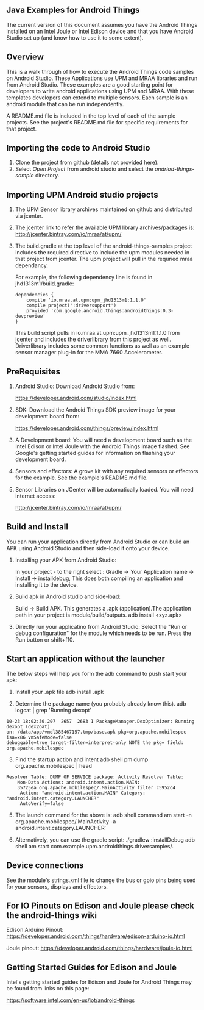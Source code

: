 Java Examples for Android Things
--------------------------------

The current version of this document assumes you have the Android Things installed on an
Intel Joule or Intel Edison device and that you have Android Studio set up (and know how to use
it to some extent).

Overview
--------
This is a walk through of how to execute the Android Things code samples on Android
Studio.  These Applications use UPM and MRAA libraries and run from Android Studio. These
examples are a good starting point for developers to write android applications using UPM
and MRAA. With these templates developers can extend to multiple sensors. Each sample is
an android module that can be run independently.

A README.md file is included in the top level of each of the sample projects. See the
project's README.md file for specific requirements for that project.


Importing the code to Android Studio
------------------------------------

1. Clone the project from github (details not provided here).
2. Select _Open Project_ from android studio and select the _andriod-things-sample_ directory.


Importing UPM Android studio projects
-------------------------------------

1. The UPM Sensor library archives maintained on github and distributed via jcenter.

2. The jcenter link to refer the available UPM library archives/packages is:
   http://jcenter.bintray.com/io/mraa/at/upm/

3. The build.gradle at the top level of the android-things-samples project includes the
   required directive to include the upm modules needed in that project from jcenter. The
   upm project will pull in the requried mraa dependancy.

   For example, the following dependency line is found in jhd1313m1/build.gradle:

   ````
   dependencies {
       compile 'io.mraa.at.upm:upm_jhd1313m1:1.1.0'
       compile project(':driversupport')
       provided 'com.google.android.things:androidthings:0.3-devpreview'
   }
    ````

   This build script pulls in io.mraa.at.upm:upm_jhd1313m1:1.1.0 from jcenter and includes the
   driverlibrary from this project as well. Driverlibrary includes some common functions as well as
   an example sensor manager plug-in for the MMA 7660 Accelerometer.


PreRequisites
-------------
1. Android Studio: Download Android Studio from:

   https://developer.android.com/studio/index.html

2. SDK: Download the Android Things SDK preview image for your development board from:

   https://developer.android.com/things/preview/index.html

3. A Development board: You will need a development board such as the Intel Edison or Intel Joule
   with the Android Things image flashed. See Google's getting started guides for information on
   flashing  your development board.

4. Sensors and effectors: A grove kit with any required sensors or effectors for the example.
   See the example's README.md file.

5. Sensor Libraries on JCenter will be automatically loaded. You will need internet access:

   http://jcenter.bintray.com/io/mraa/at/upm/


Build and Install
-----------------

You can run your application directly from Android Studio or can build an APK using Android Studio
and then side-load it onto your device.

1. Installing your APK from Android Studio:

    In your project - to the right select :
    Gradle -> Your Application name -> Install -> installdebug,
    This does both compiling an application and installing it to the device.

2. Build apk in Android studio and side-load:

    Build -> Build APK.
    This generates a .apk (application).The application path in your project is
    module/build/outputs.
      adb install <xyz.apk>

3. Directly run your applicatino from Android Studio:
    Select the "Run or debug configuration" for the module which needs to be run.
    Press the Run button or shift+f10.


Start an application without the launcher
-----------------------------------------

The below steps will help you form the adb command to push start your apk:

1. Install your .apk file
   adb install <filename>.apk

2. Determine the package name (you probably already know this).
   adb logcat | grep 'Running dexopt'
 ````
 10-23 18:02:30.207  2657  2683 I PackageManager.DexOptimizer: Running dexopt (dex2oat)
 on: /data/app/vmdl385467157.tmp/base.apk pkg=org.apache.mobilespec isa=x86 vmSafeMode=false
 debuggable=true target-filter=interpret-only NOTE the pkg= field: org.apache.mobilespec
 ````

3. Find the startup action and intent
   adb shell pm dump org.apache.mobilespec | head
 ````
 Resolver Table: DUMP OF SERVICE package: Activity Resolver Table:
	 Non-Data Actions: android.intent.action.MAIN:
	 35725ea org.apache.mobilespec/.MainActivity filter c5952c4
	  Action: "android.intent.action.MAIN" Category: "android.intent.category.LAUNCHER"
	  AutoVerify=false
 ````

5. The launch command for the above is:
   adb shell command am start -n org.apache.mobilespec/.MainActivity -a android.intent.category.LAUNCHER`

6. Alternatively, you can use the gradle script:
   ./gradlew <module>:installDebug adb shell am start com.example.upm.androidthings.driversamples/.<ModuleActivity>


Device connections
------------------
See the module's strings.xml file to change the bus or gpio pins being used for your sensors,
displays and effectors.


For IO Pinouts on Edison and Joule please check the android-things wiki
-----------------------------------------------------------------------
Edison Arduino Pinout: https://developer.android.com/things/hardware/edison-arduino-io.html

Joule pinout: https://developer.android.com/things/hardware/joule-io.html


Getting Started Guides for Edison and Joule
-------------------------------------------
Intel's getting started guides for Edison and Joule for Android Things may be found from
links on this page:

  https://software.intel.com/en-us/iot/android-things


